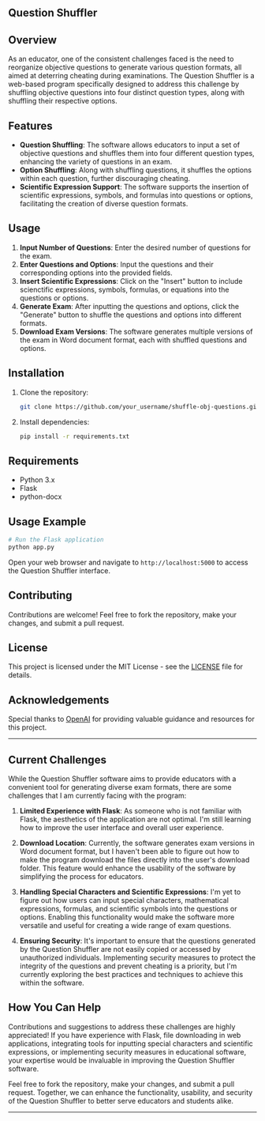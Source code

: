 ## Question Shuffler

## Overview

As an educator, one of the consistent challenges faced is the need to reorganize objective questions to generate various question formats, all aimed at deterring cheating during examinations. The Question Shuffler is a web-based program specifically designed to address this challenge by shuffling objective questions into four distinct question types, along with shuffling their respective options.

## Features

- **Question Shuffling**: The software allows educators to input a set of objective questions and shuffles them into four different question types, enhancing the variety of questions in an exam.
- **Option Shuffling**: Along with shuffling questions, it shuffles the options within each question, further discouraging cheating.
- **Scientific Expression Support**: The software supports the insertion of scientific expressions, symbols, and formulas into questions or options, facilitating the creation of diverse question formats.

## Usage

1. **Input Number of Questions**: Enter the desired number of questions for the exam.
2. **Enter Questions and Options**: Input the questions and their corresponding options into the provided fields.
3. **Insert Scientific Expressions**: Click on the "Insert" button to include scienctific expressions, symbols, formulas, or equations into the questions or options.
4. **Generate Exam**: After inputting the questions and options, click the "Generate" button to shuffle the questions and options into different formats.
5. **Download Exam Versions**: The software generates multiple versions of the exam in Word document format, each with shuffled questions and options.

## Installation

1. Clone the repository:
    ```bash
    git clone https://github.com/your_username/shuffle-obj-questions.git
    ```

2. Install dependencies:
    ```bash
    pip install -r requirements.txt
    ```

## Requirements

- Python 3.x
- Flask
- python-docx

## Usage Example

```python
# Run the Flask application
python app.py
```

Open your web browser and navigate to `http://localhost:5000` to access the Question Shuffler interface.

## Contributing

Contributions are welcome! Feel free to fork the repository, make your changes, and submit a pull request.

## License

This project is licensed under the MIT License - see the [LICENSE](LICENSE) file for details.

## Acknowledgements

Special thanks to [OpenAI](https://openai.com) for providing valuable guidance and resources for this project.


---

## Current Challenges

While the Question Shuffler software aims to provide educators with a convenient tool for generating diverse exam formats, there are some challenges that I am currently facing with the program:

1. **Limited Experience with Flask**: As someone who is not familiar with Flask, the aesthetics of the application are not optimal. I'm still learning how to improve the user interface and overall user experience.

2. **Download Location**: Currently, the software generates exam versions in Word document format, but I haven't been able to figure out how to make the program download the files directly into the user's download folder. This feature would enhance the usability of the software by simplifying the process for educators.

3. **Handling Special Characters and Scientific Expressions**: I'm yet to figure out how users can input special characters, mathematical expressions, formulas, and scientific symbols into the questions or options. Enabling this functionality would make the software more versatile and useful for creating a wide range of exam questions.

4. **Ensuring Security**: It's important to ensure that the questions generated by the Question Shuffler are not easily copied or accessed by unauthorized individuals. Implementing security measures to protect the integrity of the questions and prevent cheating is a priority, but I'm currently exploring the best practices and techniques to achieve this within the software.

## How You Can Help

Contributions and suggestions to address these challenges are highly appreciated! If you have experience with Flask, file downloading in web applications, integrating tools for inputting special characters and scientific expressions, or implementing security measures in educational software, your expertise would be invaluable in improving the Question Shuffler software.

Feel free to fork the repository, make your changes, and submit a pull request. Together, we can enhance the functionality, usability, and security of the Question Shuffler to better serve educators and students alike.


---



